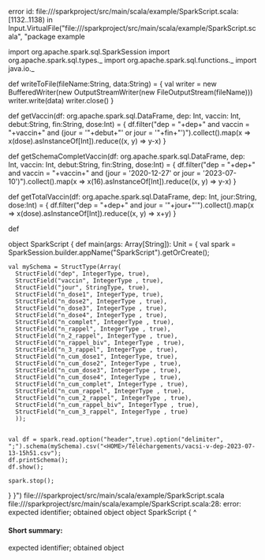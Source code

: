 error id: file://<WORKSPACE>/sparkproject/src/main/scala/example/SparkScript.scala:[1132..1138) in Input.VirtualFile("file://<WORKSPACE>/sparkproject/src/main/scala/example/SparkScript.scala", "package example

import org.apache.spark.sql.SparkSession
import org.apache.spark.sql.types._
import org.apache.spark.sql.functions._
import java.io._

def writeToFile(fileName:String, data:String) = {
  val writer = new BufferedWriter(new OutputStreamWriter(new FileOutputStream(fileName)))
  writer.write(data)
  writer.close()
}

def getVaccin(df: org.apache.spark.sql.DataFrame, dep: Int, vaccin: Int, debut:String, fin:String, dose:Int) = {
  df.filter("dep = "+dep+" and vaccin = "+vaccin+" and (jour = '"+debut+"' or jour = '"+fin+"')").collect().map(x => x(dose).asInstanceOf[Int]).reduce((x, y) => y-x)
}

def getSchemaCompletVaccin(df: org.apache.spark.sql.DataFrame, dep: Int, vaccin: Int, debut:String, fin:String, dose:Int) = {
  df.filter("dep = "+dep+" and vaccin = "+vaccin+" and (jour = '2020-12-27' or jour = '2023-07-10')").collect().map(x => x(16).asInstanceOf[Int]).reduce((x, y) => y-x)
}

def getTotalVaccin(df: org.apache.spark.sql.DataFrame, dep: Int, jour:String, dose:Int) = {
  df.filter("dep = "+dep+" and jour = '"+jour+"'").collect().map(x => x(dose).asInstanceOf[Int]).reduce((x, y) => x+y)
}

def 

object SparkScript {
  def main(args: Array[String]): Unit = {
    val spark = SparkSession.builder.appName("SparkScript").getOrCreate();

    val mySchema = StructType(Array(
      StructField("dep", IntegerType, true),
      StructField("vaccin", IntegerType , true),
      StructField("jour", StringType, true),
      StructField("n_dose1", IntegerType, true),
      StructField("n_dose2", IntegerType , true),
      StructField("n_dose3", IntegerType , true),
      StructField("n_dose4", IntegerType , true),
      StructField("n_complet", IntegerType , true),
      StructField("n_rappel", IntegerType , true),
      StructField("n_2_rappel", IntegerType , true),
      StructField("n_rappel_biv", IntegerType , true),
      StructField("n_3_rappel", IntegerType , true),
      StructField("n_cum_dose1", IntegerType, true),
      StructField("n_cum_dose2", IntegerType , true),
      StructField("n_cum_dose3", IntegerType , true),
      StructField("n_cum_dose4", IntegerType , true),
      StructField("n_cum_complet", IntegerType , true),
      StructField("n_cum_rappel", IntegerType , true),
      StructField("n_cum_2_rappel", IntegerType , true),
      StructField("n_cum_rappel_biv", IntegerType , true),
      StructField("n_cum_3_rappel", IntegerType , true)
      ));


    val df = spark.read.option("header",true).option("delimiter", ";").schema(mySchema).csv("<HOME>/Téléchargements/vacsi-v-dep-2023-07-13-15h51.csv");
    df.printSchema();
    df.show();

    spark.stop();
  }
}")
file://<WORKSPACE>/sparkproject/src/main/scala/example/SparkScript.scala
file://<WORKSPACE>/sparkproject/src/main/scala/example/SparkScript.scala:28: error: expected identifier; obtained object
object SparkScript {
^
#### Short summary: 

expected identifier; obtained object